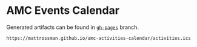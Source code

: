 # AMC Events Calendar

Generated artifacts can be found in [`gh-pages`](https://github.com/mattrossman/amc-activities-calendar/tree/gh-pages) branch.

```
https://mattrossman.github.io/amc-activities-calendar/activities.ics
```
